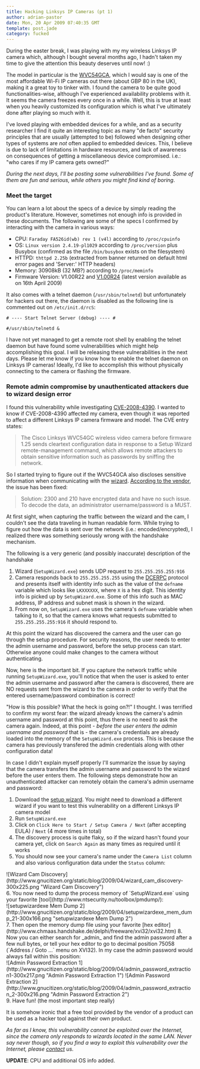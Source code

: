 ```yaml
---
title: Hacking Linksys IP Cameras (pt 1)
author: adrian-pastor
date: Mon, 20 Apr 2009 07:40:35 GMT
template: post.jade
category: fucked
---
```


During the easter break, I was playing with my my wireless Linksys IP camera which, although I bought several months ago, I hadn't taken my time to give the attention this beauty deserves until now! :)

The model in particular is the [WVC54GCA](http://www.linksysbycisco.com/US/en/products/WVC54GCA), which I would say is one of the most affordable Wi-Fi IP cameras out there (about GBP 80 in the UK), making it a great toy to tinker with. I found the camera to be quite good functionalities-wise, although I've experienced availability problems with it. It seems the camera freezes every once in a while. Well, this is true at least when you heavily customized its configuration which is what I've ultimately done after playing so much with it.

I've loved playing with embedded devices for a while, and as a security researcher I find it quite an interesting topic as many "de facto" security principles that are usually (attempted to be) followed when designing other types of systems are _not_ often applied to embedded devices. This, I believe is due to lack of limitations in hardware resources, and lack of awareness on consequences of getting a miscellaneous device compromised. i.e.: "who cares if my IP camera gets owned?"

_During the next days, I'll be posting some vulnerabilities I've found. Some of them are fun and serious, while others you might find kind of boring_.

### Meet the target

You can learn a lot about the specs of a device by simply reading the product's literature. However, sometimes not enough info is provided in these documents. The following are some of the specs I confirmed by interacting with the camera in various ways:

* CPU: `Faraday FA526id(wb) rev 1 (v4l)` according to `/proc/cpuinfo`
* OS: `Linux version 2.4.19-pl1029` according to `/proc/version` plus Busybox (confirmed as the file `/bin/busybox` exists on the filesystem)
* HTTPD: `thttpd 2.25b` (extracted from banner returned on default html error pages and 'Server:' HTTP headers)
* Memory: 30908kB (32 MB?) according to `/proc/meminfo`
* Firmware Version: V1.00R22 and [V1.00R24](http://downloads.linksysbycisco.com/downloads/WVC54GCA_FW_100R24,0.zip) (latest version available as on 16th April 2009)

It also comes with a telnet daemon (`/usr/sbin/telnetd`) but unfortunately for hackers out there, the daemon is disabled as the following line is commented out on `/etc/init.d/rcS`:

    # ---- Start Telnet Server (debug) ---- #

    #/usr/sbin/telnetd &

I have not yet managed to get a remote root shell by enabling the telnet daemon but have found some vulnerabilities which might help accomplishing this goal. I will be releasing these vulnerabilities in the next days. Please let me know if you know how to enable the telnet daemon on Linksys IP cameras! Ideally, I'd like to accomplish this without physically connecting to the camera or flashing the firmware.

### Remote admin compromise by unauthenticated attackers due to wizard design error

I found this vulnerability while investigating [CVE-2008-4390](http://cve.mitre.org/cgi-bin/cvename.cgi?name=CVE-2008-4390). I wanted to know if CVE-2008-4390 affected my camera, even though it was reported to affect a different Linksys IP camera firmware and model. The CVE entry states:

> The Cisco Linksys WVC54GC wireless video camera before firmware 1.25 sends cleartext configuration data in response to a Setup Wizard remote-management command, which allows remote attackers to obtain sensitive information such as passwords by sniffing the network.

So I started trying to figure out if the WVC54GCA also discloses sensitive information when communicating with the [wizard](http://downloads.linksysbycisco.com/downloads/WVC54GCA-CD-Content-10-25-2007_SetupWiz.zip). [According to the vendor](http://www.kb.cert.org/vuls/id/MAPG-7HJKSA), the issue has been fixed:

> Solution: 2300 and 210 have encrypted data and have no such issue. To decode the data, an administrator username/password is a MUST.

At first sight, when capturing the traffic between the wizard and the cam, I couldn't see the data traveling in human readable form. While trying to figure out how the data is sent over the network (i.e.: encoded/encrypted), I realized there was something seriously wrong with the handshake mechanism.

The following is a very generic (and possibly inaccurate) description of the handshake

1.  Wizard (`SetupWizard.exe`) sends UDP request to `255.255.255.255:916`
2.  Camera responds back to `255.255.255.255` using the [DCERPC](http://en.wikipedia.org/wiki/DCE/RPC) protocol and presents itself with identity info such as the value of the `defname` variable which looks like `LKXXXXXX`, where `X` is a hex digit. This identity info is picked up by `SetupWizard.exe`. Some of this info such as MAC address, IP address and subnet mask is shown in the wizard.
3.  From now on, `SetupWizard.exe` uses the camera's `defname` variable when talking to it, so that the camera knows what requests submitted to `255.255.255.255:916` it should respond to.

At this point the wizard has discovered the camera and the user can go through the setup procedure. For security reasons, the user needs to enter the admin username and password, before the setup process can start. Otherwise anyone could make changes to the camera without authenticating.

Now, here is the important bit. If you capture the network traffic while running `SetupWizard.exe`, you'll notice that when the user is asked to enter the admin username and password after the camera is discovered, there are NO requests sent from the wizard to the camera in order to verify that the entered username/password combination is correct!

"How is this possible? What the heck is going on?!" I thought. I was terrified to confirm my worst fear: the wizard already knows the camera's admin username and password at this point, thus there is no need to ask the camera again. Indeed, at this point - _before the user enters the admin username and password_ that is - the camera's credentials are already loaded into the memory of the `SetupWizard.exe` process. This is because the camera  has previously transfered the admin credentials along with other configuration data!

In case I didn't explain myself properly I'll summarize the issue by saying that the camera transfers the admin username and password to the wizard before the user enters them. The following steps demonstrate how an unauthenticated attacker can remotely obtain the camera's admin username and password:

1.  Download the [setup wizard](http://downloads.linksysbycisco.com/downloads/WVC54GCA-CD-Content-10-25-2007_SetupWiz.zip). You might need to download a different wizard if you want to test this vulnerability on a different Linksys IP camera model
2.  Run `SetupWizard.exe`
3.  Click on `Click Here to Start / Setup Camera / Next` (after accepting EULA) / `Next` (4 more times in total)
4.  The discovery process is quite flaky, so if the wizard hasn't found your camera yet, click on `Search Again` as many times as required until it works
5.  You should now see your camera's name under the `Camera List` column and also various configuration data under the `Status` column:
<div class="screen">![Wizard Cam Discovery](http://www.gnucitizen.org/static/blog/2009/04/wizard_cam_discovery-300x225.png "Wizard Cam Discovery")</div>
6.  You now need to dump the process memory of `SetupWizard.exe` using your favorite [tool](http://www.ntsecurity.nu/toolbox/pmdump/):
<div class="screen">![setupwizardexe Mem Dump 2](http://www.gnucitizen.org/static/blog/2009/04/setupwizardexe_mem_dump_21-300x166.png "setupwizardexe Mem Dump 2")</div>
7.  Then open the memory dump file using your favorite [hex editor](http://www.chmaas.handshake.de/delphi/freeware/xvi32/xvi32.htm)
8.  Now you can either search for _admin_ and find the admin password after a few null bytes, or tell your hex editor to go to decimal position 75058 (`Address / Goto ...` menu on XVI32). In my case the admin password would always fall within this position:
<div class="screen">![Admin Password Extraction 1](http://www.gnucitizen.org/static/blog/2009/04/admin_password_extraction1-300x217.png "Admin Password Extraction 1")
![Admin Password Extraction 2](http://www.gnucitizen.org/static/blog/2009/04/admin_password_extraction_2-300x216.png "Admin Password Extraction 2")</div>
9.  Have fun! (the most important step really)

It is somehow ironic that a free tool provided by the vendor of a product can be used as a hacker tool against their own product.

_As far as I know, this vulnerability cannot be exploited over the Internet, since the camera only responds to wizards located in the same LAN. Never say never though, so if you find a way to exploit this vulnerability over the Internet, please [contact](https://www.gnucitizen.org/contact/) us._

**UPDATE**: CPU and additional OS info added.
